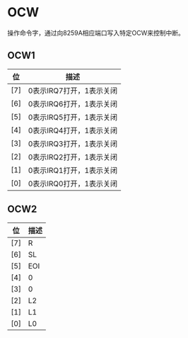# OCW

操作命令字，通过向8259A相应端口写入特定OCW来控制中断。

## OCW1
| 位 | 描述 |
|---|---|
| [7] | 0表示IRQ7打开，1表示关闭 |
| [6] | 0表示IRQ6打开，1表示关闭 |
| [5] | 0表示IRQ5打开，1表示关闭 |
| [4] | 0表示IRQ4打开，1表示关闭 |
| [3] | 0表示IRQ3打开，1表示关闭 |
| [2] | 0表示IRQ2打开，1表示关闭 |
| [1] | 0表示IRQ1打开，1表示关闭 |
| [0] | 0表示IRQ0打开，1表示关闭 |

## OCW2
| 位 | 描述 |
|---|---|
| [7] | R |
| [6] | SL |
| [5] | EOI |
| [4] | 0 |
| [3] | 0 |
| [2] | L2 |
| [1] | L1 |
| [0] | L0 |